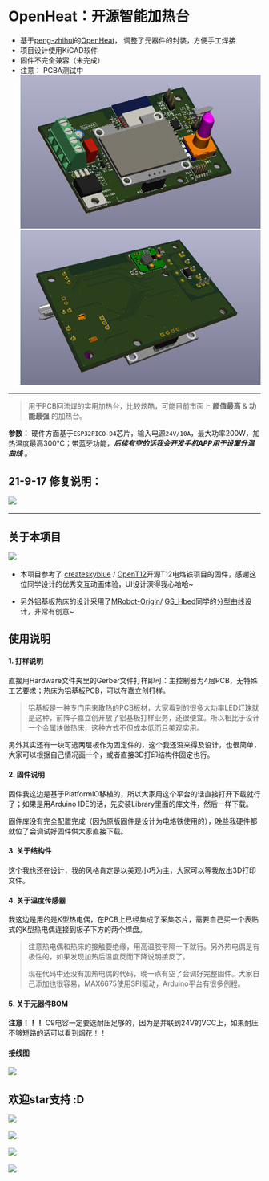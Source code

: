 # OpenHeat：开源智能加热台
* 基于[peng-zhihui](https://github.com/peng-zhihui)的[OpenHeat](https://github.com/peng-zhihui/OpenHeat)， 调整了元器件的封装，方便手工焊接
* 项目设计使用KiCAD软件
* 固件不完全兼容（未完成）
* 注意： PCBA测试中
![](3.Docs/1.Images/easyBuild_3D_1.png)
![](3.Docs/1.Images/easyBuild_3D_2.png)
---------------------------------------------------------------------------

> 用于PCB回流焊的实用加热台，比较炫酷，可能目前市面上 **颜值最高** & **功能最强** 的加热台。

**参数：** 硬件方面基于`ESP32PICO-D4`芯片，输入电源`24V/10A`，最大功率200W，加热温度最高300℃；带蓝牙功能，***后续有空的话我会开发手机APP用于设置升温曲线*** 。

## 21-9-17 修复说明：

![](3.Docs/1.Images/BUG.png)

---

## 关于本项目

![](3.Docs/1.Images/3.jpg)

* 本项目参考了 [createskyblue](https://gitee.com/createskyblue) / [OpenT12](https://gitee.com/createskyblue/OpenT12)开源T12电烙铁项目的固件，感谢这位同学设计的优秀交互动画体验，UI设计深得我心哈哈~

* 另外铝基板热床的设计采用了[MRobot-Origin](https://github.com/MRobot-Origin)/ [GS_Hbed](https://github.com/MRobot-Origin/GS_Hbed)同学的分型曲线设计，非常有创意~

## 使用说明

#### 1. 打样说明

直接用Hardware文件夹里的Gerber文件打样即可：主控制器为4层PCB，无特殊工艺要求；热床为铝基板PCB，可以在嘉立创打样。

> 铝基板是一种专门用来散热的PCB板材，大家看到的很多大功率LED灯珠就是这种，前阵子嘉立创开放了铝基板打样业务，还很便宜。所以相比于设计一个金属块做热床，这种方式不但成本低而且美观实用。

另外其实还有一块可选两层板作为固定件的，这个我还没来得及设计，也很简单，大家可以根据自己情况画一个，或者直接3D打印结构件固定也行。

#### 2. 固件说明

固件我这边是基于PlatformIO移植的，所以大家用这个平台的话直接打开下载就行了；如果是用Arduino IDE的话，先安装Library里面的库文件，然后一样下载。

固件库没有完全配置完成（因为原版固件是设计为电烙铁使用的），晚些我硬件都就位了会调试好固件供大家直接下载。

#### 3. 关于结构件

这个我也还在设计，我的风格肯定是以美观小巧为主，大家可以等我放出3D打印文件。

#### 4. 关于温度传感器

我这边是用的是K型热电偶，在PCB上已经集成了采集芯片，需要自己买一个表贴式的K型热电偶连接到板子下方的两个焊盘。

> 注意热电偶和热床的接触要绝缘，用高温胶带隔一下就行。另外热电偶是有极性的，如果发现加热后温度反而下降说明接反了。
>
> 现在代码中还没有加热电偶的代码，晚一点有空了会调好完整固件。大家自己添加也很容易，MAX6675使用SPI驱动，Arduino平台有很多例程。

#### 5. 关于元器件BOM

**注意！！！** C9电容一定要选耐压足够的，因为是并联到24V的VCC上，如果耐压不够短路的话可以看到烟花！！

#### 接线图

![](3.Docs/1.Images/接线说明.png)

## 欢迎star支持 :D

![](3.Docs/1.Images/2.jpg)

![](3.Docs/1.Images/1.jpg)

![](3.Docs/1.Images/4.jpg)

![](3.Docs/1.Images/5.jpg)
